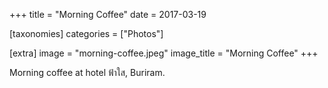 +++
title = "Morning Coffee"
date = 2017-03-19

[taxonomies]
categories = ["Photos"]

[extra]
image = "morning-coffee.jpeg"
image_title = "Morning Coffee"
+++

Morning coffee at hotel ฟ้าใส, Buriram.
